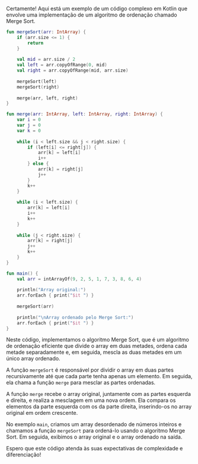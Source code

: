 Certamente! Aqui está um exemplo de um código complexo em Kotlin que envolve uma implementação de um algoritmo de ordenação chamado Merge Sort.

```kotlin
fun mergeSort(arr: IntArray) {
    if (arr.size <= 1) {
        return
    }
    
    val mid = arr.size / 2
    val left = arr.copyOfRange(0, mid)
    val right = arr.copyOfRange(mid, arr.size)
    
    mergeSort(left)
    mergeSort(right)
    
    merge(arr, left, right)
}

fun merge(arr: IntArray, left: IntArray, right: IntArray) {
    var i = 0
    var j = 0
    var k = 0
    
    while (i < left.size && j < right.size) {
        if (left[i] <= right[j]) {
            arr[k] = left[i]
            i++
        } else {
            arr[k] = right[j]
            j++
        }
        k++
    }
    
    while (i < left.size) {
        arr[k] = left[i]
        i++
        k++
    }
    
    while (j < right.size) {
        arr[k] = right[j]
        j++
        k++
    }
}

fun main() {
    val arr = intArrayOf(9, 2, 5, 1, 7, 3, 8, 6, 4)
    
    println("Array original:")
    arr.forEach { print("$it ") }
    
    mergeSort(arr)
    
    println("\nArray ordenado pelo Merge Sort:")
    arr.forEach { print("$it ") }
}
```

Neste código, implementamos o algoritmo Merge Sort, que é um algoritmo de ordenação eficiente que divide o array em duas metades, ordena cada metade separadamente e, em seguida, mescla as duas metades em um único array ordenado.

A função `mergeSort` é responsável por dividir o array em duas partes recursivamente até que cada parte tenha apenas um elemento. Em seguida, ela chama a função `merge` para mesclar as partes ordenadas.

A função `merge` recebe o array original, juntamente com as partes esquerda e direita, e realiza a mesclagem em uma nova ordem. Ela compara os elementos da parte esquerda com os da parte direita, inserindo-os no array original em ordem crescente.

No exemplo `main`, criamos um array desordenado de números inteiros e chamamos a função `mergeSort` para ordená-lo usando o algoritmo Merge Sort. Em seguida, exibimos o array original e o array ordenado na saída.

Espero que este código atenda às suas expectativas de complexidade e diferenciação!